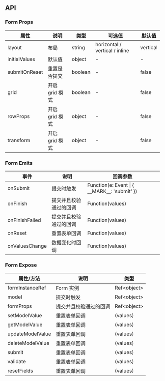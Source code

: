 
## API

### Form Props

| 属性            | 说明         | 类型      | 可选值                            | 默认值      |
|---------------|------------|---------|--------------------------------|----------|
| layout        | 布局         | string  | horizontal / vertical / inline | vertical |
| initialValues | 默认值        | object  | -                              | -        |
| submitOnReset | 重置是否提交     | boolean | -                              | false    |
| grid          | 开启 grid 模式 | boolean | -                              | false    |
| rowProps      | 开启 grid 模式 | object  | -                              | false    |
| transform     | 开启 grid 模式 | object  | -                              | false    |

### Form Emits

| 事件             | 说明          | 回调参数                                               |
|----------------|-------------|----------------------------------------------------|
| onSubmit       | 提交时触发       | Function(e: Event \| \{ \_\_MARK\_\_: 'submit' \}) |
| onFinish       | 提交并且校验通过的回调 | Function(values)                                   |
| onFinishFailed | 提交并且校验通过的回调 | Function(values)                                   |
| onReset        | 重置表单回调      | Function(values)                                   |
| onValuesChange | 数据变化时回调     | Function(values)                                   |

### Form Expose

| 属性/方法            | 说明          | 类型            |
|------------------|-------------|---------------|
| formInstanceRef  | Form 实例     | Ref\<object\> |
| model            | 提交时触发       | Ref\<object\> |
| formProps        | 提交并且校验通过的回调 | Ref\<object\> |
| setModelValue    | 重置表单回调      | (values)      |
| getModelValue    | 重置表单回调      | (values)      |
| updateModelValue | 重置表单回调      | (values)      |
| deleteModelValue | 重置表单回调      | (values)      |
| submit           | 重置表单回调      | (values)      |
| validate         | 重置表单回调      | (values)      |
| resetFields      | 重置表单回调      | (values)      |
